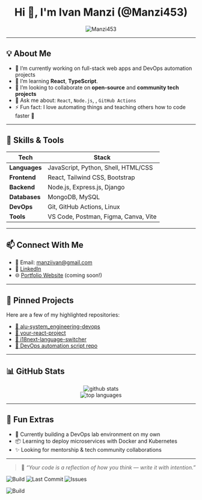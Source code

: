 <!-- GitHub Profile README for Manzi453 -->

<h1 align="center">Hi 👋, I'm Ivan Manzi (@Manzi453)</h1>

<p align="center">
  <img src="https://komarev.com/ghpvc/?username=Manzi453&label=Profile%20views&color=0e75b6&style=flat" alt="Manzi453" />
</p>

---

## 💡 About Me

- 🔭 I’m currently working on full-stack web apps and DevOps automation projects  
- 🌱 I’m learning **React**, **TypeScript**.  
- 👯 I’m looking to collaborate on **open-source** and **community tech projects**  
- 💬 Ask me about: `React`, `Node.js`, , `GitHub Actions`  
- ⚡ Fun fact: I love automating things and teaching others how to code faster 🚀  

---

## 🧠 Skills & Tools

| Tech | Stack |
|------|-------|
| **Languages** | JavaScript, Python, Shell, HTML/CSS |
| **Frontend** | React, Tailwind CSS, Bootstrap |
| **Backend** | Node.js, Express.js, Django |
| **Databases** | MongoDB, MySQL |
| **DevOps** | Git, GitHub Actions, Linux |
| **Tools** | VS Code, Postman, Figma, Canva, Vite |

---

## 📫 Connect With Me

- 📧 Email: manziivan@gmail.com  
- 💼 [LinkedIn](https://www.linkedin.com/in/manzi-ivan-327597346/)  
- 🌐 [Portfolio Website](https://manzi453.github.io/Responsive_resume_assignment/indexpg.html) (coming soon!)

---

## 📌 Pinned Projects

Here are a few of my highlighted repositories:
- [🔗 alu-system_engineering-devops](https://github.com/Manzi453/alu-system_engineering-devops)
- [🔗 your-react-project](#)
- [🔗 i18next-language-switcher](#)
- [🔗 DevOps automation script repo](#)

---

## 📊 GitHub Stats

<p align="center">
  <img src="https://github-readme-stats.vercel.app/api?username=Manzi453&show_icons=true&theme=radical" alt="github stats" />
  <br />
  <img src="https://github-readme-stats.vercel.app/api/top-langs/?username=Manzi453&layout=compact&theme=radical" alt="top languages" />
</p>

---

## 🧩 Fun Extras

- 🧠 Currently building a DevOps lab environment on my own
- 📦 Learning to deploy microservices with Docker and Kubernetes
- ✨ Looking for mentorship & tech community collaborations

---

> 🔁 *“Your code is a reflection of how you think — write it with intention.”*

![Build](https://github.com/Manzi453/Manzi453/actions/workflows/main.yml/badge.svg)
![Last Commit](https://img.shields.io/github/last-commit/Manzi453/Manzi453)
![Issues](https://img.shields.io/github/issues/Manzi453/Manzi453)

![Build](https://github.com/Manzi453/Manzi453/actions/workflows/main.yml/badge.svg)

